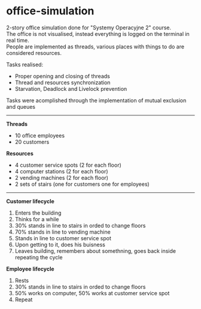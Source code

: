 # office-simulation

2-story office simulation done for "Systemy Operacyjne 2" course.  
The office is not visualised, instead everything is logged on the terminal in real time.  
People are implemented as threads, various places with things to do are considered resources.  

Tasks realised:
* Proper opening and closing of threads
* Thread and resources synchronization
* Starvation, Deadlock and Livelock prevention

Tasks were acomplished through the implementation of mutual exclusion and queues

---

__Threads__
* 10 office employees
* 20 customers  

__Resources__
* 4 customer service spots (2 for each floor)
* 4 computer stations (2 for each floor)
* 2 vending machines (2 for each floor)
* 2 sets of stairs (one for customers one for employees)

---

__Customer lifecycle__
1. Enters the building
2. Thinks for a while
3. 30% stands in line to stairs in orded to change floors
4. 70% stands in line to vending machine
5. Stands in line to customer service spot
6. Upon getting to it, does his buisness
7. Leaves building, remembers about somethning, goes back inside repeating the cycle

__Employee lifecycle__
1. Rests
2. 30% stands in line to stairs in orded to change floors
3. 50% works on computer, 50% works at customer service spot
4. Repeat
